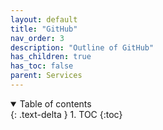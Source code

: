 ```yaml
---
layout: default
title: "GitHub"
nav_order: 3
description: "Outline of GitHub"
has_children: true
has_toc: false
parent: Services
---
```


<details open markdown="block">
  <summary>
    Table of contents
  </summary>
  {: .text-delta }
1. TOC
{:toc}
</details>